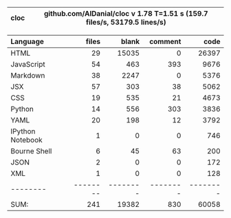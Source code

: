 cloc|github.com/AlDanial/cloc v 1.78  T=1.51 s (159.7 files/s, 53179.5 lines/s)
--- | ---

Language|files|blank|comment|code
:-------|-------:|-------:|-------:|-------:
HTML|29|15035|0|26397
JavaScript|54|463|393|9676
Markdown|38|2247|0|5376
JSX|57|303|38|5062
CSS|19|535|21|4673
Python|14|556|303|3836
YAML|20|198|12|3792
IPython Notebook|1|0|0|746
Bourne Shell|6|45|63|200
JSON|2|0|0|172
XML|1|0|0|128
--------|--------|--------|--------|--------
SUM:|241|19382|830|60058
